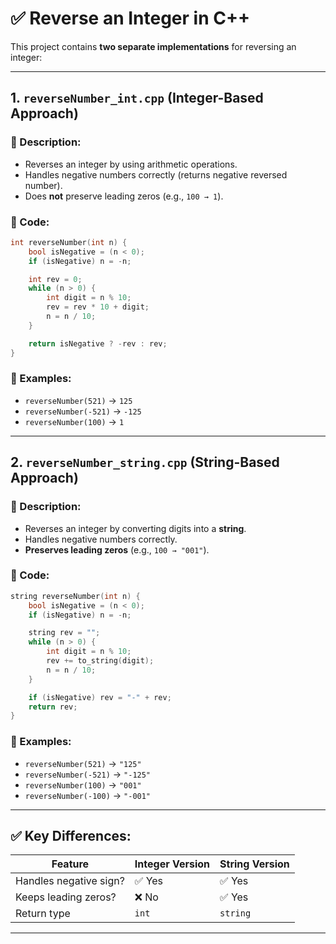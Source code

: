 
# ✅ Reverse an Integer in C++

This project contains **two separate implementations** for reversing an integer:

---

## **1. `reverseNumber_int.cpp`** (Integer-Based Approach)

### 🔹 Description:

* Reverses an integer by using arithmetic operations.
* Handles negative numbers correctly (returns negative reversed number).
* Does **not** preserve leading zeros (e.g., `100 → 1`).

### 🔹 Code:

```cpp
int reverseNumber(int n) {
    bool isNegative = (n < 0);
    if (isNegative) n = -n;

    int rev = 0;
    while (n > 0) {
        int digit = n % 10;
        rev = rev * 10 + digit;
        n = n / 10;
    }

    return isNegative ? -rev : rev;
}
```

### 🔹 Examples:

* `reverseNumber(521)` → `125`
* `reverseNumber(-521)` → `-125`
* `reverseNumber(100)` → `1`

---

## **2. `reverseNumber_string.cpp`** (String-Based Approach)

### 🔹 Description:

* Reverses an integer by converting digits into a **string**.
* Handles negative numbers correctly.
* **Preserves leading zeros** (e.g., `100 → "001"`).

### 🔹 Code:

```cpp
string reverseNumber(int n) {
    bool isNegative = (n < 0);
    if (isNegative) n = -n;

    string rev = "";
    while (n > 0) {
        int digit = n % 10;
        rev += to_string(digit);
        n = n / 10;
    }

    if (isNegative) rev = "-" + rev;
    return rev;
}
```

### 🔹 Examples:

* `reverseNumber(521)` → `"125"`
* `reverseNumber(-521)` → `"-125"`
* `reverseNumber(100)` → `"001"`
* `reverseNumber(-100)` → `"-001"`

---

## ✅ Key Differences:

| Feature                | Integer Version | String Version |
| ---------------------- | --------------- | -------------- |
| Handles negative sign? | ✅ Yes           | ✅ Yes          |
| Keeps leading zeros?   | ❌ No            | ✅ Yes          |
| Return type            | `int`           | `string`       |

---
